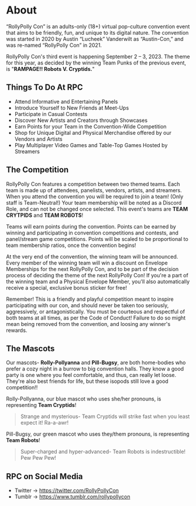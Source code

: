# About
“RollyPolly Con” is an adults-only (18+) virtual pop-culture convention event that aims to be friendly, fun, and unique to its digital nature. The convention was started in 2020 by Austin “Lucheek” Vanderwilt as “Austin-Con,” and was re-named “RollyPolly Con” in 2021.

RollyPolly Con's third event is happening September 2 – 3, 2023. The theme for this year, as decided by the winning Team Punks of the previous event, is "**RAMPAGE!! Robots V. Cryptids.**"

## Things To Do At RPC
- Attend Informative and Entertaining Panels
- Introduce Yourself to New Friends at Meet-Ups
- Participate in Casual Contests
- Discover New Artists and Creators through Showcases
- Earn Points for your Team in the Convention-Wide Competition
- Shop for Unique Digital and Physical Merchandise offered by our Vendors and Artists
- Play Multiplayer Video Games and Table-Top Games Hosted by Streamers

## The Competition
<!-- @TODO: bold isn't enough for the team names, amp up the emphasis -->
RollyPolly Con features a competition between two themed teams. Each team is made up of attendees, panelists, vendors, artists, and streamers. When you attend the convention you will be required to join a team! (Only staff is Team-Neutral!) Your team membership will be noted as a Discord Role, and can not be changed once selected. This event's teams are **TEAM CRYTPIDS** and **TEAM ROBOTS**!

Teams will earn points during the convention. Points can be earned by winning and participating in convention competitions and contests, and panel/stream game  competitions. Points will be scaled to be proportional to team membership ratios, once the convention begins!

At the very end of the convention, the winning team will be announced. Every member of the winning team will win a discount on Envelope Memberships for the next RollyPolly Con, and to be part of the decision process of deciding the theme of the next RollyPolly Con! If you're a part of the winning team and a Physical Envelope Member, you'll also automatically receive a special, exclusive bonus sticker for free!

Remember! This is a friendly and playful competition meant to inspire participating with our con, and should never be taken too seriously, aggressively, or antagonistically. You must be courteous and respectful of both teams at all times, as per the Code of Conduct! Failure to do so might mean being removed from the convention, and loosing any winner's rewards.

## The Mascots
Our mascots- **Rolly-Pollyanna** and **Pill-Bugsy**, are both home-bodies who prefer a cozy night in a burrow to big convention halls. They know a good party is one where you feel comfortable, and thus, can really let loose. They're also best friends for life, but these isopods still love a good competition!!

<!-- @TODO: This might look nice as cards, if there's some art for RP and PB? I don't like the blockquote much; lucheek's italics line from the doc is nicer than that. -->

Rolly-Pollyanna, our blue mascot who uses she/her pronouns, is representing **Team Cryptids**! 

> Strange and mysterious- Team Cryptids will strike fast when you least expect it! Ra-a-awr!

Pill-Bugsy, our green mascot who uses they/them pronouns, is representing **Team Robots**!

> Super-charged and hyper-advanced- Team Robots is indestructible! Pew Pew Pew!

## RPC on Social Media
<!-- @TODO probably put this into the footer too -->
- Twitter → https://twitter.com/RollyPollyCon
- Tumblr → https://www.tumblr.com/rollypollycon